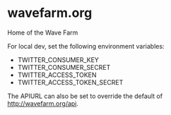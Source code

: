 wavefarm.org
============

Home of the Wave Farm

For local dev, set the following environment variables:

- TWITTER_CONSUMER_KEY
- TWITTER_CONSUMER_SECRET
- TWITTER_ACCESS_TOKEN
- TWITTER_ACCESS_TOKEN_SECRET

The APIURL can also be set to override the default of http://wavefarm.org/api.
